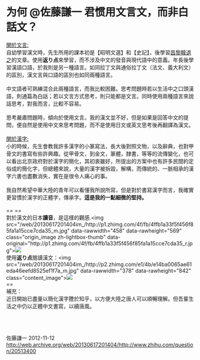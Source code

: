 # 为何 @佐藤謙一 君惯用文言文，而非白話文？

<div class="zm-editable-content clearfix"><u>関於文言:</u><br>自幼學習漢文時，先生所用的課本初是【昭明文選】和【史記】，後學習<u>昌黎韓退之</u>的文章。使用<b>返り点</b>來學習，而不涉及中文的發音與現代語中的意義。年長後學習漢語口語，於我則是另一種語言。如同拉丁文與通俗拉丁文（法文、義大利文）的區別，漢文言與口語的區別也如同兩種語言。<br><br>中文語者可熟練混合此兩種語言，而我比較困難。思考問題時若以生活中之口頭漢語，則通篇為白話；若以文言方式思考，則只能都是文言。同時使用兩種語言來說話思考，對我而言，比較不容易。<br><br>思考嚴肅問題時，傾向於使用文言。我的漢文並不好，但是如果是回答中文的提問，便自然是使用中文來思考問題，而不是使用日文或英文思考後再翻譯為漢文。<br><br><u>関於漢字:</u><br>小的時候，先生會教我許多漢字的小篆寫法，長大後對照文物，以及辭典，也對甲骨文的書寫有些許興趣。從甲骨文，到金文，篆體，隸書，等等的流傳變化，也可以看出北京政府對於漢字的簡化，其初衷雖好，所提出的方案中也有許多民間約定俗成的簡化字，但總體來說，大量的漢字被拆毀，解構，而傳統的、一脈相承的漢字六書也盡數消失，實在是很令人痛心的事。<br><br>我自然希望中華大陸的青年可以看懂我所說所寫，但是對於書寫漢字而言，我確實更習慣於漢字的正體字，傳承字。<b>這是我的一點細微的堅持。</b><br><br>== ==<br>對於漢文的日本<b>讀音</b>，是這樣的觀感.<noscript>&lt;img src="/web/20130617201404im_/http://p1.zhimg.com/4f/fb/4ffb1a33f5f456f85fa1a15cce7cda35_m.jpg" data-rawwidth="458" data-rawheight="569" class="origin_image zh-lightbox-thumb" data-original="http://p1.zhimg.com/4f/fb/4ffb1a33f5f456f85fa1a15cce7cda35_r.jpg"&gt;</noscript><img src="/web/20130617201404im_/http://s1.zhimg.com/misc/whitedot.jpg" data-rawwidth="458" data-rawheight="569" class="origin_image zh-lightbox-thumb lazy" data-original="http://p1.zhimg.com/4f/fb/4ffb1a33f5f456f85fa1a15cce7cda35_r.jpg" data-actualsrc="http://p1.zhimg.com/4f/fb/4ffb1a33f5f456f85fa1a15cce7cda35_m.jpg"><br>使用<b>返り点</b>閱讀漢文：<noscript>&lt;img src="/web/20130617201404im_/http://p2.zhimg.com/e1/4b/e14ba0065ae61eda46eefd8525ef1f7a_m.jpg" data-rawwidth="378" data-rawheight="842" class="content_image"&gt;</noscript><img src="/web/20130617201404im_/http://s1.zhimg.com/misc/whitedot.jpg" data-rawwidth="378" data-rawheight="842" class="content_image lazy" data-actualsrc="http://p2.zhimg.com/e1/4b/e14ba0065ae61eda46eefd8525ef1f7a_m.jpg"><br>==<br>補充：<br>近日開始已盡量以簡化漢字謄於知乎，以方便大陸之唐人可以順暢理解。但吾輩生活之中仍以正體中文書寫，以續唐風。<br><br><br><br></div>

佐藤謙一 2012-11-12 http://web.archive.org/web/20130617201404/http://www.zhihu.com/question/20513400